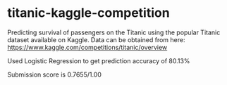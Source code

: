 # titanic-kaggle-competition
Predicting survival of passengers on the Titanic using the popular Titanic dataset available on Kaggle.
Data can be obtained from here: https://www.kaggle.com/competitions/titanic/overview

Used Logistic Regression to get prediction accuracy of 80.13%

Submission score is 0.7655/1.00
